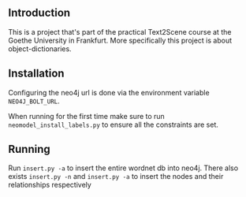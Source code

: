 ## Introduction
This is a project that's part of the practical Text2Scene course at the Goethe University in 
Frankfurt. More specifically this project is about object-dictionaries.

## Installation
Configuring the neo4j url is done via the environment variable `NEO4J_BOLT_URL`.

When running for the first time make sure to run `neomodel_install_labels.py` to ensure all the 
constraints are set.

## Running
Run `insert.py -a` to insert the entire wordnet db into neo4j.
There also exists `insert.py -n` and `insert.py -a` to insert the nodes and their relationships 
respectively